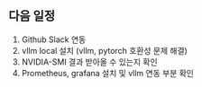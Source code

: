 ## 다음 일정
1. Github Slack 연동
2. vllm local 설치 (vllm, pytorch 호환성 문제 해결)
3. NVIDIA-SMI 결과 받아올 수 있는지 확인
4. Prometheus, grafana 설치 및 vllm 연동 부분 확인